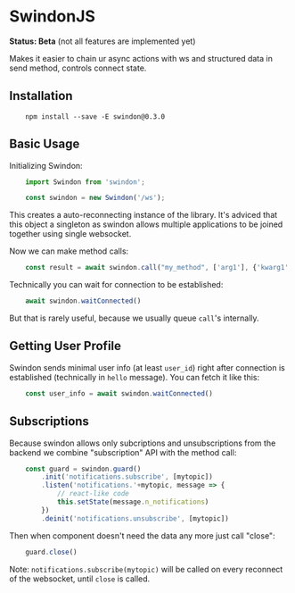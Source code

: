 # SwindonJS

**Status: Beta** (not all features are implemented yet)

Makes it easier to chain ur async actions with ws and structured data in send method, controls connect state.

## Installation

```
    npm install --save -E swindon@0.3.0
```

## Basic Usage

Initializing Swindon:

```js
    import Swindon from 'swindon';

    const swindon = new Swindon('/ws');
```

This creates a auto-reconnecting instance of the library. It's adviced that
this object a singleton as swindon allows multiple applications to be joined
together using single websocket.

Now we can make method calls:

```js
    const result = await swindon.call("my_method", ['arg1'], {'kwarg1': 1})
```

Technically you can wait for connection to be established:

```js
    await swindon.waitConnected()
```

But that is rarely useful, because we usually queue `call`'s internally.

## Getting User Profile

Swindon sends minimal user info (at least `user_id`) right after connection
is established (technically in `hello` message). You can fetch it like this:

```js
    const user_info = await swindon.waitConnected()
```

## Subscriptions

Because swindon allows only subcriptions and unsubscriptions from the backend
we combine "subscription" API with the method call:

```js
    const guard = swindon.guard()
        .init('notifications.subscribe', [mytopic])
        .listen('notifications.'+mytopic, message => {
            // react-like code
            this.setState(message.n_notifications)
        })
        .deinit('notifications.unsubscribe', [mytopic])
```

Then when component doesn't need the data any more just call "close":

```js
    guard.close()
```

Note: `notifications.subscribe(mytopic)` will be called on every reconnect of
the websocket, until `close` is called.

